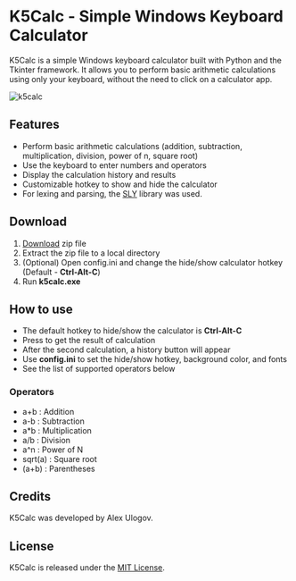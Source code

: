# K5Calc - Simple Windows Keyboard Calculator

K5Calc is a simple Windows keyboard calculator built with Python and the Tkinter framework. 
It allows you to perform basic arithmetic calculations using only your keyboard, without the need to click on a calculator app.

![k5calc](https://user-images.githubusercontent.com/55608637/210726044-781792aa-d267-41f0-8691-294226ce9925.png)


## Features

- Perform basic arithmetic calculations (addition, subtraction, multiplication, division, power of n, square root)
- Use the keyboard to enter numbers and operators
- Display the calculation history and results
- Customizable hotkey to show and hide the calculator 
- For lexing and parsing, the [SLY](https://sly.readthedocs.io/en/latest/sly.html) library was used.


## Download

1. [Download](https://github.com/kysja/k5calc/raw/master/download/k5calc.zip) zip file 
2. Extract the zip file to a local directory
3. (Optional) Open config.ini and change the hide/show calculator hotkey (Default - **Ctrl-Alt-C**)
3. Run **k5calc.exe**

## How to use

- The default hotkey to hide/show the calculator is **Ctrl-Alt-C**
- Press **<Enter>** to get the result of calculation
- After the second calculation, a history button will appear
- Use **config.ini** to set the hide/show hotkey, background color, and fonts
- See the list of supported operators below

### Operators

- a+b : Addition
- a-b : Subtraction
- a*b : Multiplication
- a/b : Division
- a^n : Power of N
- sqrt(a) : Square root
- (a+b) : Parentheses



## Credits

K5Calc was developed by Alex Ulogov.

## License

K5Calc is released under the [MIT License](https://github.com/kysja/k5calc/blob/b65da43aa81a42fc4ad7d41a44fe1d748319d140/LICENSE).

